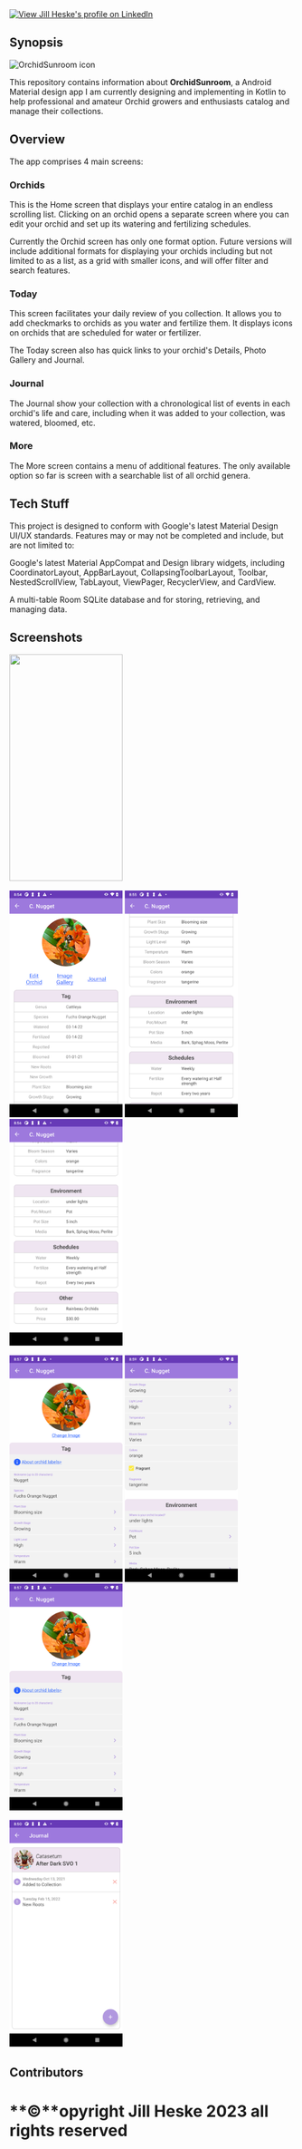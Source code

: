 <a href="https://www.linkedin.com/pub/jill-heske/13/836/635">
                <img src="https://static.licdn.com/scds/common/u/img/webpromo/btn_viewmy_160x33.png" width="160" height="33" border="0" alt="View Jill Heske's profile on LinkedIn"></a>


## Synopsis

 ![OrchidSunroom icon](https://github.com/jheske/orchid-sunroom/blob/master/app/src/main/res/mipmap-xhdpi/ic_launcher.png?raw=true)

This repository contains information about **OrchidSunroom**, a Android Material design app I am currently designing and implementing in Kotlin to help professional and amateur Orchid growers and enthusiasts catalog and manage their collections.

## Overview

The app comprises 4 main screens:

### Orchids

This is the Home screen that displays your entire catalog in an endless scrolling list. Clicking on an orchid opens a separate screen where you can edit your orchid and set up its watering and fertilizing schedules.
	
Currently the Orchid screen has only one format option. Future versions will include additional formats for displaying your orchids including but not limited to as a list, as a grid with smaller icons, and will offer filter and search features.

### Today

This screen facilitates your daily review of you collection. It allows you to add checkmarks to orchids as you water and fertilize them. It displays icons on orchids that are scheduled for water or fertilizer. 

The Today screen also has quick links to your orchid's Details, Photo Gallery and Journal. 

### Journal

The Journal show your collection with a chronological list of events in each orchid's life and care, including when it was added to your collection, was watered, bloomed, etc.  

### More

The More screen contains a menu of additional features. The only available option so far is screen with a searchable list of all orchid genera.

## Tech Stuff

This project is designed to conform with Google's latest Material Design UI/UX standards. Features may or may not be completed and include, but are not limited to:

Google's latest Material AppCompat and Design library widgets, including CoordinatorLayout, AppBarLayout, CollapsingToolbarLayout, Toolbar, NestedScrollView, TabLayout, ViewPager, RecyclerView, and CardView.

A multi-table Room SQLite database and for storing, retrieving, and managing data.


## Screenshots

<img src="https://github.com/jheske/orchid-sunroom-readme/blob/master/screen-orchids-tab.png" height="400" width="200">

<img src="https://github.com/jheske/orchid-sunroom-readme/blob/master/screen-cattleya-details-1.png" height="400" width="200"> <img src="https://github.com/jheske/orchid-sunroom-readme/blob/master/screen-cattleya-details-2.png" height="400" width="200"> <img src="https://github.com/jheske/orchid-sunroom-readme/blob/master/screen-cattleya-details-3.png" height="400" width="200">

<img src="https://github.com/jheske/orchid-sunroom-readme/blob/master/screen-edit-cattleya-1.png" height="400" width="200"> <img src="https://github.com/jheske/orchid-sunroom-readme/blob/master/screen-edit-cattleya-2.png" height="400" width="200"> <img src="https://github.com/jheske/orchid-sunroom-readme/blob/master/screen-edit-cattleya-1.png" height="400" width="200">

<img src="https://github.com/jheske/orchid-sunroom-readme/blob/master/screen-catasetum-after-dark-journal.png" height="400" width="200">

## Contributors

# **©**opyright Jill Heske 2023 all rights reserved


